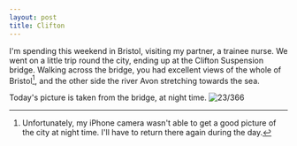 ```yaml
---
layout: post
title: Clifton
---
```

I'm spending this weekend in Bristol, visiting my partner, a trainee nurse. We went on a little trip round the city, ending up at the Clifton Suspension bridge. Walking across the bridge, you had excellent views of the whole of Bristol[^1], and the other side the river Avon stretching towards the sea.
<!--break-->
Today's picture is taken from the bridge, at night time.
![23/366](http://media.humanboring.net/photos/2016-01-23.jpeg)

[^1]:	Unfortunately, my iPhone camera wasn't able to get a good picture of the city at night time. I'll have to return there again during the day.